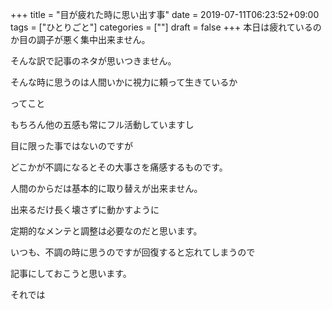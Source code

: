 +++
title = "目が疲れた時に思い出す事"
date = 2019-07-11T06:23:52+09:00
tags = ["ひとりごと"]
categories = [""]
draft = false
+++
本日は疲れているのか目の調子が悪く集中出来ません。

そんな訳で記事のネタが思いつきません。

そんな時に思うのは人間いかに視力に頼って生きているか

ってこと

もちろん他の五感も常にフル活動していますし

目に限った事ではないのですが

どこかが不調になるとその大事さを痛感するものです。

人間のからだは基本的に取り替えが出来ません。

出来るだけ長く壊さずに動かすように

定期的なメンテと調整は必要なのだと思います。

いつも、不調の時に思うのですが回復すると忘れてしまうので

記事にしておこうと思います。

それでは
